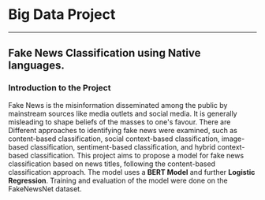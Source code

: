 # Big Data Project 
---
## Fake News Classification using Native languages.

### Introduction to the Project

Fake News is the misinformation disseminated among the public by mainstream sources like media outlets and social media. It is generally misleading to shape beliefs of the masses to one's favour. There are Different approaches to identifying fake news were examined, such as content-based classification, social context-based classification, image-based classification, sentiment-based classification, and hybrid context-based classification. This project aims to propose a model for fake news classification based on news titles, following the content-based classification approach. The model uses a **BERT Model** and further **Logistic Regression**. Training and evaluation of the model were done on the FakeNewsNet dataset. 
